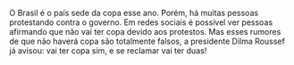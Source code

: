 O Brasil é o país sede da copa esse ano. Porém, há muitas pessoas protestando contra o governo. Em redes sociais é possível ver pessoas afirmando que não vai ter copa devido aos protestos.
Mas esses rumores de que não haverá copa são totalmente falsos, a presidente Dilma Roussef já avisou: vai ter copa sim, e se reclamar vai ter duas!
